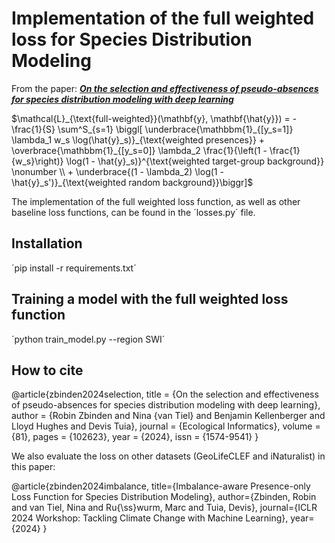 # Implementation of the full weighted loss for Species Distribution Modeling

From the paper: [***On the selection and effectiveness of pseudo-absences for species distribution modeling with deep learning***](https://www.sciencedirect.com/science/article/pii/S1574954124001651?utm_campaign=STMJ_219742_AUTH_SERV_PA&utm_medium=email&utm_acid=289699847&SIS_ID=&dgcid=STMJ_219742_AUTH_SERV_PA&CMX_ID=&utm_in=DM476774&utm_source=AC_)

$\mathcal{L}_{\text{full-weighted}}(\mathbf{y}, \mathbf{\hat{y}}) = - \frac{1}{S} \sum^S_{s=1} \biggl[ \underbrace{\mathbbm{1}_{[y_s=1]} \lambda_1 w_s  \log(\hat{y}_s)}_{\text{weighted presences}}   +  \overbrace{\mathbbm{1}_{[y_s=0]} \lambda_2 \frac{1}{\left(1 - \frac{1}{w_s}\right)}  \log(1 - \hat{y}_s)}^{\text{weighted target-group background}} \nonumber  \\ + \underbrace{(1 - \lambda_2) \log(1 - \hat{y}_s')}_{\text{weighted random background}}\biggr]$

The implementation of the full weighted loss function, as well as other baseline loss functions, can be found in the ´losses.py´ file.

## Installation

´pip install -r requirements.txt´

## Training a model with the full weighted loss function

´python train_model.py --region SWI´

## How to cite

@article{zbinden2024selection,
    title = {On the selection and effectiveness of pseudo-absences for species distribution modeling with deep learning},
    author = {Robin Zbinden and Nina {van Tiel} and Benjamin Kellenberger and Lloyd Hughes and Devis Tuia},
    journal = {Ecological Informatics},
    volume = {81},
    pages = {102623},
    year = {2024},
    issn = {1574-9541}
}

We also evaluate the loss on other datasets (GeoLifeCLEF and iNaturalist) in this paper:

@article{zbinden2024imbalance,
  title={Imbalance-aware Presence-only Loss Function for Species Distribution Modeling},
  author={Zbinden, Robin and van Tiel, Nina and Ru{\ss}wurm, Marc and Tuia, Devis},
  journal={ICLR 2024 Workshop: Tackling Climate Change with Machine Learning},
  year={2024}
}
